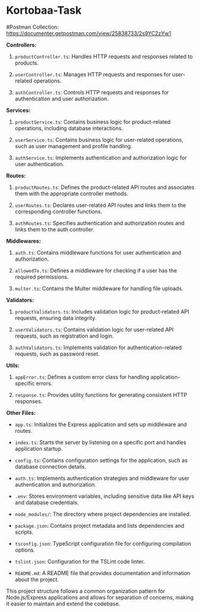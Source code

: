 # Kortobaa-Task

#Postman Collection: https://documenter.getpostman.com/view/25838733/2s9YC2zYw1

**Controllers:**

1. `productController.ts`: Handles HTTP requests and responses related to products.

2. `userController.ts`: Manages HTTP requests and responses for user-related operations.

3. `authController.ts`: Controls HTTP requests and responses for authentication and user authorization.

**Services:**

1. `productService.ts`: Contains business logic for product-related operations, including database interactions.

2. `userService.ts`: Contains business logic for user-related operations, such as user management and profile handling.

3. `authService.ts`: Implements authentication and authorization logic for user authentication.

**Routes:**

1. `productRoutes.ts`: Defines the product-related API routes and associates them with the appropriate controller methods.

2. `userRoutes.ts`: Declares user-related API routes and links them to the corresponding controller functions.

3. `authRoutes.ts`: Specifies authentication and authorization routes and links them to the auth controller.

**Middlewares:**

1. `auth.ts`: Contains middleware functions for user authentication and authorization.

2. `allowedTo.ts`: Defines a middleware for checking if a user has the required permissions.

3. `multer.ts`: Contains the Multer middleware for handling file uploads.

**Validators:**

1. `productValidators.ts`: Includes validation logic for product-related API requests, ensuring data integrity.

2. `userValidators.ts`: Contains validation logic for user-related API requests, such as registration and login.

3. `authValidators.ts`: Implements validation for authentication-related requests, such as password reset.

**Utils:**

1. `appError.ts`: Defines a custom error class for handling application-specific errors.

2. `response.ts`: Provides utility functions for generating consistent HTTP responses.

**Other Files:**

- `app.ts`: Initializes the Express application and sets up middleware and routes.

- `index.ts`: Starts the server by listening on a specific port and handles application startup.

- `config.ts`: Contains configuration settings for the application, such as database connection details.

- `auth.ts`: Implements authentication strategies and middleware for user authentication and authorization.

- `.env`: Stores environment variables, including sensitive data like API keys and database credentials.

- `node_modules/`: The directory where project dependencies are installed.

- `package.json`: Contains project metadata and lists dependencies and scripts.

- `tsconfig.json`: TypeScript configuration file for configuring compilation options.

- `tslint.json`: Configuration for the TSLint code linter.

- `README.md`: A README file that provides documentation and information about the project.

This project structure follows a common organization pattern for Node.js/Express applications and allows for separation of concerns, making it easier to maintain and extend the codebase.
